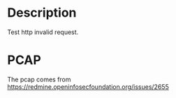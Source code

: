 # Description

Test http invalid request.

# PCAP

The pcap comes from https://redmine.openinfosecfoundation.org/issues/2655
